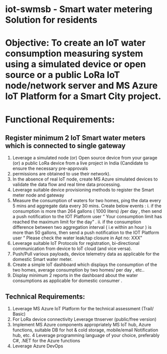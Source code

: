 # iot-swmsb - Smart water metering Solution for residents


# Objective: To create an IoT water consumption measuring system using a simulated device or open source or a public LoRa IoT node/network server and MS Azure IoT Platform for a Smart City project.

# Functional Requirements:

## Register minimum 2 IoT Smart water meters which is connected to single gateway
1. Leverage a simulated node (or) Open source device from your garage (or) a public LoRa device from a live project in India (Candidate to ensure the necessary pre-approvals 
2. permissions are obtained to use their network).
3. In the absence of real IoT node, create MS Azure simulated devices to validate the data flow and real time data processing.
4. Leverage suitable device provisioning methods to register the Smart meter node and gateway
5. Measure the consumption of waters for two homes, ping the data every 5 mins and aggregate data every 30 mins.
		Create below events :
			i. if the consumption is more than 264 gallons  ( 1000 liters)  /per day , then send a push notification to the IOT Platform user “ Your consumption limit has reached the maximum limit for the day” .
			ii. if the consumption difference between two aggregation interval ( i.e within an hour ) is more than 50 gallons, then send a push notification to the IOT Platform user “ Please check the water leak/tap closure in Apt no: XXX”
6. Leverage suitable IoT Protocols for registration, bi-directional communication from device to IoT cloud (and vice versa).
7. Push/Pull various payloads, device telemetry data as applicable for the domestic  Smart water meter.
8. Create a simple IoT dashboard which displays the consumption of the two homes, average consumption by two homes/ per day , etc..
9. Display minimum 2 reports in the dashboard about the water consumptions as applicable for domestic consumer .


## Technical Requirements:

1. Leverage MS Azure IoT Platform for the technical assessment (Trail/ Basic)
2. For LoRa device connectivity Leverage ttnserver (public/free version)
3. Implement MS Azure components appropriately MS IoT hub, Azure functions, suitable DB for hot & cold storage, mobile/email Notification hub, etc.
4  Leverage programming language of your choice, preferably C#, .NET for the Azure functions
5. Leverage Azure DevOps
